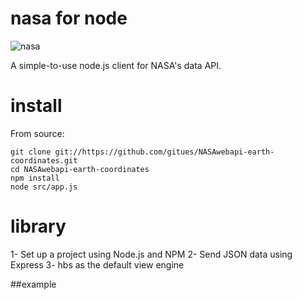 # nasa for node

![nasa](https://nasa.gob//sites/all/themes/custom/nasatwo/images/nasa-logo.svg)

A simple-to-use node.js client for NASA's data API.

# install
From source:

    git clone git://https://github.com/gitues/NASAwebapi-earth-coordinates.git 
    cd NASAwebapi-earth-coordinates
    npm install
    node src/app.js

# library
1- Set up a project using Node.js and NPM
2- Send JSON data using Express
3- hbs as the default view engine 

##example
